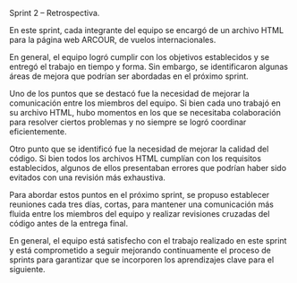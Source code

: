 Sprint 2 – Retrospectiva.

En este sprint, cada integrante del equipo se encargó de un archivo HTML para la página web ARCOUR, de vuelos internacionales.

En general, el equipo logró cumplir con los objetivos establecidos y se entregó el trabajo en tiempo y forma. Sin embargo, se identificaron algunas áreas de mejora que podrían ser abordadas en el próximo sprint.

Uno de los puntos que se destacó fue la necesidad de mejorar la comunicación entre los miembros del equipo. Si bien cada uno trabajó en su archivo HTML, hubo momentos en los que se necesitaba colaboración para resolver ciertos problemas y no siempre se logró coordinar eficientemente.

Otro punto que se identificó fue la necesidad de mejorar la calidad del código. Si bien todos los archivos HTML cumplían con los requisitos establecidos, algunos de ellos presentaban errores que podrían haber sido evitados con una revisión más exhaustiva.

Para abordar estos puntos en el próximo sprint, se propuso establecer reuniones cada tres días, cortas, para mantener una comunicación más fluida entre los miembros del equipo y realizar revisiones cruzadas del código antes de la entrega final.

En general, el equipo está satisfecho con el trabajo realizado en este sprint y está comprometido a seguir mejorando continuamente el proceso de sprints para garantizar que se incorporen los aprendizajes clave para el siguiente.
